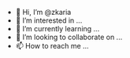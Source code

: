 - 👋 Hi, I’m @zkaria
- 👀 I’m interested in ...
- 🌱 I’m currently learning ...
- 💞️ I’m looking to collaborate on ...
- 📫 How to reach me ...

<!---
zkafia/zkafia is a ✨ special ✨ repository because its `README.md` (this file) appears on your GitHub profile.
You can click the Preview link to take a look at your changes.
--->
